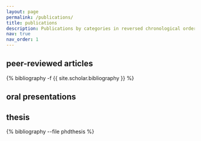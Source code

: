 ```yaml
---
layout: page
permalink: /publications/
title: publications
description: Publications by categories in reversed chronological order.
nav: true
nav_order: 1
---
```

<!-- _pages/publications.md -->

## peer-reviewed articles

<div class="publications">

{% bibliography -f {{ site.scholar.bibliography }} %}

</div>

## oral presentations

## thesis

<div class="pubications">

{% bibliography --file phdthesis %}

</div>
